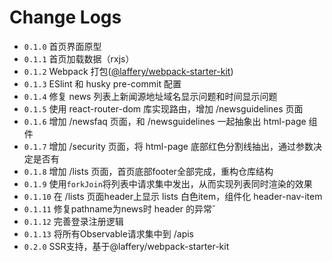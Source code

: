 # Change Logs

- `0.1.0` 首页界面原型
- `0.1.1` 首页加载数据（rxjs）
- `0.1.2` Webpack 打包([@laffery/webpack-starter-kit](https://www.npmjs.com/package/@laffery/webpack-starter-kit))
- `0.1.3` ESlint 和 husky pre-commit 配置
- `0.1.4` 修复 news 列表上新闻源地址域名显示问题和时间显示问题
- `0.1.5` 使用 react-router-dom 库实现路由，增加 /newsguidelines 页面
- `0.1.6` 增加 /newsfaq 页面，和 /newsguidelines 一起抽象出 html-page 组件
- `0.1.7` 增加 /security 页面，将 html-page 底部红色分割线抽出，通过参数决定是否有
- `0.1.8` 增加 /lists 页面，首页底部footer全部完成，重构仓库结构
- `0.1.9` 使用`forkJoin`将列表中请求集中发出，从而实现列表同时渲染的效果
- `0.1.10` 在 /lists 页面header上显示 lists 白色item，组件化 header-nav-item
- `0.1.11` 修复pathname为news时 header 的异常ˇ
- `0.1.12` 完善登录注册逻辑
- `0.1.13` 将所有Observable请求集中到 /apis
- `0.2.0` SSR支持，基于@laffery/webpack-starter-kit